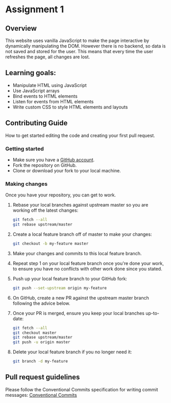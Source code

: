 # Assignment 1

## Overview

This website uses vanilla JavaScript to make the page interactive by dynamically manipulating the DOM. However there is no backend, so data is not saved and stored for the user. This means that every time the user refreshes the page, all changes are lost.

## Learning goals:

- Manipulate HTML using JavaScript
- Use JavaScript arrays
- Bind events to HTML elements
- Listen for events from HTML elements
- Write custom CSS to style HTML elements and layouts

## Contributing Guide
How to get started editing the code and creating your first pull request.

### Getting started

- Make sure you have a [GitHub account](https://github.com/join).
- Fork the repository on GitHub.
- Clone or download your fork to your local machine.

### Making changes

Once you have your repository, you can get to work.

1. Rebase your local branches against upstream master so you are working off the latest changes:

   ```sh
   git fetch --all
   git rebase upstream/master
   ```

2. Create a local feature branch off of master to make your changes:

   ```sh
   git checkout -b my-feature master
   ```

3. Make your changes and commits to this local feature branch.

4. Repeat step 1 on your local feature branch once you're done your work, to ensure you have no conflicts with other work done since you stated.

5. Push up your local feature branch to your GitHub fork:
   ```sh
   git push --set-upstream origin my-feature
   ```
6. On GitHub, create a new PR against the upstream master branch following the advice below.

7. Once your PR is merged, ensure you keep your local branches up-to-date:
   ```sh
   git fetch --all
   git checkout master
   git rebase upstream/master
   git push -u origin master
   ```
8. Delete your local feature branch if you no longer need it:
   ```sh
   git branch -d my-feature
   ```
## Pull request guidelines
Please follow the  Conventional Commits specification for writing commit messages: [Conventional Commits](https://www.conventionalcommits.org/en/v1.0.0/)
